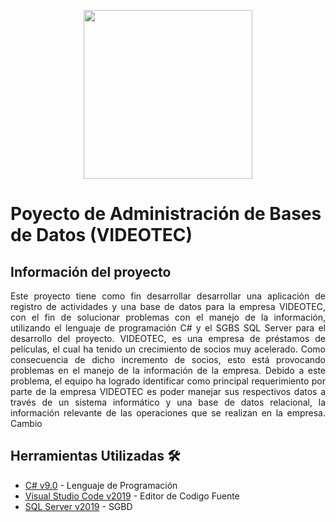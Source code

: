 <p align="center">
    <img src="https://res.cloudinary.com/decmjzeya/image/upload/c_scale,h_236/v1602100223/images_uxidjz.png" width="270"></a>
</p>

# Poyecto de Administración de Bases de Datos (VIDEOTEC)

## Información del proyecto
<p align="justify">
    Este proyecto tiene como fin desarrollar desarrollar una aplicación de registro de actividades y una base de datos 
    para la empresa VIDEOTEC, con el fin de solucionar problemas con el manejo de la información, utilizando el lenguaje de programación C# 
    y el SGBS SQL Server para el desarrollo del proyecto. VIDEOTEC, es una empresa de préstamos de películas, el cual ha tenido un crecimiento de socios muy acelerado. 
    Como consecuencia de dicho incremento de socios, esto está provocando problemas en el manejo de la información de la empresa. Debido a este problema, 
    el equipo ha logrado identificar como principal requerimiento por parte de la empresa VIDEOTEC es poder manejar sus respectivos datos a través de un sistema informático
    y una base de datos relacional, la información relevante de las operaciones que se realizan en la empresa. Cambio    
</p>

## Herramientas Utilizadas 🛠️
*  [C# v9.0](https://docs.microsoft.com/es-es/dotnet/csharp/whats-new/csharp-9) - Lenguaje de Programación
*  [Visual Studio Code v2019](https://visualstudio.microsoft.com/es/vs/) - Editor de Codigo Fuente
*  [SQL Server v2019](https://www.microsoft.com/en-us/sql-server/sql-server-2019) - SGBD
